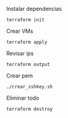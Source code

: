 Instalar dependencias
```
terraform init
```

Crear VMs
```
terraform apply
```

Revisar ips
```
terraform output
```

Crear pem
```
./crear_sshkey.sh
```


Eliminar todo
```
terraform destroy
```
